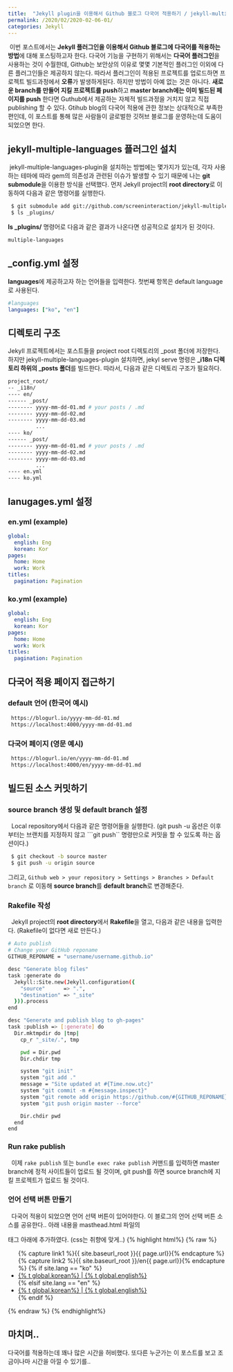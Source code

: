 ```yaml
---
title:  "Jekyll plugin을 이용해서 Github 블로그 다국어 적용하기 / jekyll-multiple-languages-plugin"
permalink: /2020/02/2020-02-06-01/
categories: Jekyll
---
```


&nbsp;이번 포스트에서는 **Jekyll 플러그인을 이용해서 Github 블로그에 다국어를 적용하는 방법**에 대해 포스팅하고자 한다. 
다국어 기능을 구현하기 위해서는 **다국어 플러그인**을 사용하는 것이 수월한데, Github는 보안상의 이유로 몇몇 기본적인 플러그인 이외에 다른 플러그인들은 제공하지 않는다. 
따라서 플러그인이 적용된 프로젝트를 업로드하면 프로젝트 빌드과정에서 **오류**가 발생하게된다. 하지만 방법이 아예 없는 것은 아니다. 
**새로운 branch를 만들어 지킬 프로젝트를 push**하고 **master branch에는 이미 빌드된 페이지를 push** 한다면 Guthub에서 제공하는 자체적 빌드과정을 거치지 않고 직접 publishing 할 수 있다. 
Gtihub blog의 다국어 적용에 관한 정보는 상대적으로 부족한 편인데, 이 포스트를 통해 많은 사람들이 글로벌한 깃허브 블로그를 운영하는데 도움이 되었으면 한다. 

## jekyll-multiple-languages 플러그인 설치
&nbsp;jekyll-multiple-languages-plugin을 설치하는 방법에는 몇가지가 있는데, 각자 사용하는 테마에 따라 gem의 의존성과 관련된 이슈가 발생할 수 있기 때문에 나는 **git submodule**을 이용한 방식을 선택했다.
먼저 Jekyll project의 **root directory**로 이동하여 다음과 같은 명령어를 실행한다.
```bash
 $ git submodule add git://github.com/screeninteraction/jekyll-multiple-languages-plugin.git _plugins/multiple-languages
 $ ls _plugins/
``` 
**ls _plugins/** 명령어로 다음과 같은 결과가 나온다면 성공적으로 설치가 된 것이다.
```bash
multiple-languages
```

## _config.yml 설정
**languages**에 제공하고자 하는 언어들을 입력한다. 첫번째 항목은 default language로 사용된다.
```yml
#languages
languages: ["ko", "en"]
```

## 디렉토리 구조
Jekyll 프로젝트에서는 포스트들을 project root 디렉토리의 _post 폴더에 저장한다. 
하지만 jekyll-multiple-languages-plugin 설치하면, 
jekyl serve 명령은 **_i18n 디렉토리 하위의 _posts 폴더**를 빌드한다. 
따라서, 다음과 같은 디렉토리 구조가 필요하다.
```bash
project_root/
-- _i18n/
---- en/
------ _post/
-------- yyyy-mm-dd-01.md # your posts / .md
-------- yyyy-mm-dd-02.md
-------- yyyy-mm-dd-03.md
         ...
---- ko/
------ _post/
-------- yyyy-mm-dd-01.md # your posts / .md
-------- yyyy-mm-dd-02.md
-------- yyyy-mm-dd-03.md
         ...
---- en.yml
---- ko.yml
```

## lanugages.yml 설정
### en.yml (example)
```yml
global:
  english: Eng 
  korean: Kor
pages:
  home: Home
  work: Work
titles:
  pagination: Pagination
```
### ko.yml (example)
```yml
global:
  english: Eng 
  korean: Kor
pages:
  home: Home
  work: Work
titles:
  pagination: Pagination
```

## 다국어 적용 페이지 접근하기 
### default 언어 (한국어 예시)
```bash
 https://blogurl.io/yyyy-mm-dd-01.md
 https://localhost:4000/yyyy-mm-dd-01.md
```

### 다국어 페이지 (영문 예시) 
```bash
 https://blogurl.io/en/yyyy-mm-dd-01.md
 https://localhost:4000/en/yyyy-mm-dd-01.md
```

## 빌드된 소스 커밋하기
### source branch 생성 및 default branch 설정
&nbsp; Local repository에서 다음과 같은 명령어들을 실행한다. (git push -u 옵션은 이후 부터는 브랜치를 지정하지 않고 ```git push`` 명령만으로 커밋을 할 수 있도록 하는 옵션이다.)
```bash
 $ git checkout -b source master
 $ git push -u origin source
```
그리고, ```Github web > your repository > Settings > Branches > Default branch```
로 이동해 **source branch**를 **default branch**로 변경해준다.

### Rakefile 작성
&nbsp; Jekyll project의 **root directory**에서 **Rakefile**을 열고, 다음과 같은 내용을 입력한다. (Rakefile이 없다면 새로 만든다.) 
```bash
# Auto publish
# Change your GitHub reponame
GITHUB_REPONAME = "username/username.github.io"

desc "Generate blog files"
task :generate do
  Jekyll::Site.new(Jekyll.configuration({
    "source"      => ".",
    "destination" => "_site"
  })).process
end

desc "Generate and publish blog to gh-pages"
task :publish => [:generate] do
  Dir.mktmpdir do |tmp|
    cp_r "_site/.", tmp

    pwd = Dir.pwd
    Dir.chdir tmp

    system "git init"
    system "git add ."
	message = "Site updated at #{Time.now.utc}"
	system "git commit -m #{message.inspect}"
    system "git remote add origin https://github.com/#{GITHUB_REPONAME}.git"
    system "git push origin master --force"

    Dir.chdir pwd
  end
end
```
### Run rake publish
&nbsp; 이제 ```rake publish``` 또는 ```bundle exec rake publish``` 커맨드를 입력하면 master branch에 정적 사이트들이 업로드 될 것이며, git push를 하면 source branch에 지킬 프로젝트가 업로드 될 것이다.

### 언어 선택 버튼 만들기
&nbsp; 다국어 적용이 되었으면 언어 선택 버튼이 있어야한다. 이 블로그의 언어 선택 버튼 소스를 공유한다.. 아래 내용을 masthead.html 파일의 <nav> 태그 아래에 추가하였다. (css는 취향에 맞게..)
{% highlight html%}
{% raw %}
<nav id="lang-sel" >
    <ul class="lang">
        {% capture link1 %}{{ site.baseurl_root }}{{ page.url}}{% endcapture %}
        {% capture link2 %}{{ site.baseurl_root }}/en{{ page.url}}{% endcapture %}
        {% if site.lang == "ko" %}
        <li class="masthead_menu-item visible-links">
	        <a href="{{ link1 }}" class="enabled">{% t global.korean%} </a>|<a href="{{ link2 }}"> {% t global.english%}</a>
        </li>
        {% elsif site.lang == "en" %}
        <li class="masthead_menu-item lang">
	        <a href="{{ link1 }}">{% t global.korean%} </a>|<a href="{{ link2 }}" class="enabled"> {% t global.english%}</a>
        </li>
        {% endif %}
    </ul>
 </nav>
{% endraw %}
{% endhighlight%}

## 마치며..
다국어를 적용하는데 꽤나 많은 시간을 허비했다. 또다른 누군가는 이 포스트를 보고 조금이나마 시간을 아낄 수 있기를..
